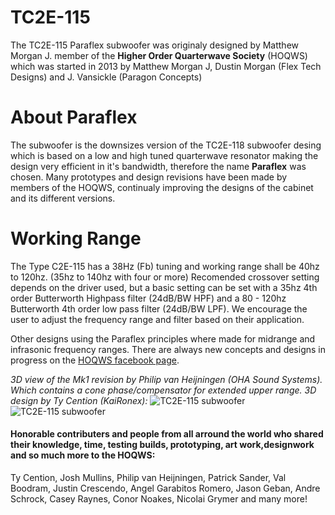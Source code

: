 # TC2E-115
The TC2E-115 Paraflex subwoofer was originaly designed by Matthew Morgan J. member of the **Higher Order Quarterwave Society** (HOQWS) which was started in 2013 by Matthew Morgan J, Dustin Morgan (Flex Tech Designs) and J. Vansickle (Paragon Concepts) 

# About Paraflex
The subwoofer is the downsizes version of the TC2E-118 subwoofer desing which is based on a low and high tuned quarterwave resonator making the design very efficient in it's bandwidth, therefore the name **Paraflex** was chosen. Many prototypes and design revisions have been made by members of the HOQWS, continualy improving the designs of the cabinet and its different versions. 

# Working Range
The Type C2E-115 has a 38Hz (Fb) tuning and working range shall be 40hz to 120hz. (35hz to 140hz with four or more) Recomended crossover setting depends on the driver used, but a basic setting can be set with a 35hz 4th order Butterworth Highpass filter (24dB/BW HPF) and a 80 - 120hz Butterworth 4th order low pass filter (24dB/BW LPF). We encourage the user to adjust the frequency range and filter based on their application.

Other designs using the Paraflex principles where made for midrange and infrasonic frequency ranges. There are always new concepts and designs in progress on the [HOQWS facebook page](https://www.facebook.com/groups/bassaz/). 

*3D view of the Mk1 revision by Philip van Heijningen (OHA Sound Systems). Which contains a cone phase/compensator for extended upper range. 3D design by Ty Cention (KaiRonex):*
![TC2E-115 subwoofer](https://github.com/High-Order-Quarterwave-Society/TC2E-115/blob/master/TCE2-115-3D-view-001.png)
![TC2E-115 subwoofer](https://github.com/High-Order-Quarterwave-Society/TC2E-115/blob/master/TCE2-115-3D-view-002.png)



 #### Honorable contributers and people from all arround the world who shared their knowledge, time, testing builds, prototyping, art work,designwork and so much more to the HOQWS:
Ty Cention, Josh Mullins, Philip van Heijningen, Patrick Sander, Val Boodram, Justin Crescendo, Angel Garabitos Romero, Jason Geban, Andre Schrock, Casey Raynes, Conor Noakes, Nicolai Grymer and many more!
